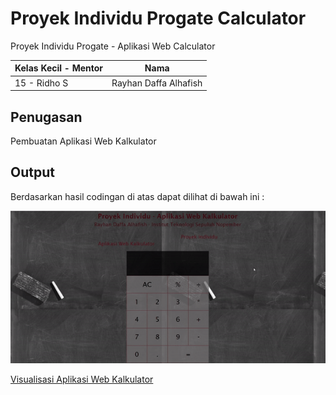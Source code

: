 # Proyek Individu Progate Calculator 

Proyek Individu Progate - Aplikasi Web Calculator

Kelas Kecil - Mentor            | Nama
--------------------------------|-----------
15 - Ridho S                    | Rayhan Daffa Alhafish

## Penugasan 
Pembuatan Aplikasi Web Kalkulator 

## Output 
Berdasarkan hasil codingan di atas dapat dilihat di bawah ini : <br> 

![asset](https://github.com/rayhandaffa/progate-calculator/blob/main/asset/ouput-visulaiasi.gif)

[Visualisasi Aplikasi Web Kalkulator](https://rayhandaffa.github.io/progate-calculator/aplikasi-web-kalkulator/)
